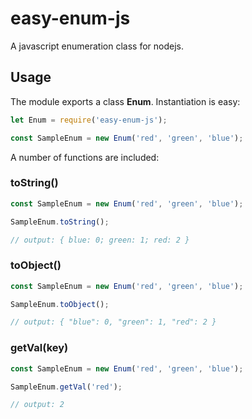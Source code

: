# easy-enum-js
A javascript enumeration class for nodejs.

## Usage
The module exports a class **Enum**. Instantiation is easy:

``` javascript
let Enum = require('easy-enum-js');

const SampleEnum = new Enum('red', 'green', 'blue');
```

A number of functions are included:

### toString()

``` javascript
const SampleEnum = new Enum('red', 'green', 'blue');

SampleEnum.toString();

// output: { blue: 0; green: 1; red: 2 }
```

### toObject()

``` javascript
const SampleEnum = new Enum('red', 'green', 'blue');

SampleEnum.toObject();

// output: { "blue": 0, "green": 1, "red": 2 }
```

### getVal(key)

``` javascript
const SampleEnum = new Enum('red', 'green', 'blue');

SampleEnum.getVal('red');

// output: 2
```

